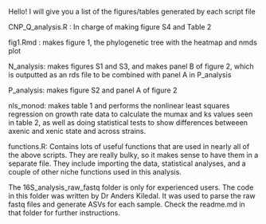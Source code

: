 Hello! I will give you a list of the figures/tables generated by each script file

CNP_Q_analysis.R : In charge of making figure S4 and Table 2

fig1.Rmd : makes figure 1, the phylogenetic tree with the heatmap and nmds plot

N_analysis: makes figures S1 and S3, and makes panel B of figure 2, which is outputted as an rds file to be combined with panel A in P_analysis

P_analysis: makes figure S2 and panel A of figure 2

nls_monod: makes table 1 and performs the nonlinear least squares regression on growth rate data to calculate the mumax and ks values seen in table 2, as well as doing statistical tests to show differences betweeen axenic and xenic state and across strains.

functions.R: Contains lots of useful functions that are used in nearly all of the above scripts. They are really bulky, so it makes sense to have them in a separate file. They include importing the data, statistical analyses, and a couple of other niche functions used in this analysis.

The 16S_analysis_raw_fastq folder is only for experienced users. The code in this folder was written by Dr Anders Kiledal. It was used to parse the raw fastq files and generate ASVs for each sample. Check the readme.md in that folder for further instructions.
